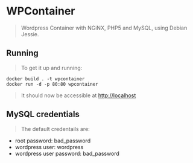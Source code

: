 # WPContainer
> Wordpress Container with NGiNX, PHP5 and MySQL, using Debian Jessie.

## Running
> To get it up and running:

    docker build . -t wpcontainer
    docker run -d -p 80:80 wpcontainer

> It should now be accessible at [http://localhost](localhost)

## MySQL credentials
> The default credentails are:  
* root password: bad\_password
* wordpress user: wordpress
* wordpress user password: bad\_password
